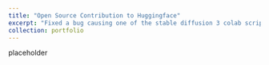 ```yaml
---
title: "Open Source Contribution to Huggingface"
excerpt: "Fixed a bug causing one of the stable diffusion 3 colab scripts to crash<br/><img src='/images/huggingface.png'>"
collection: portfolio
---
```


placeholder
